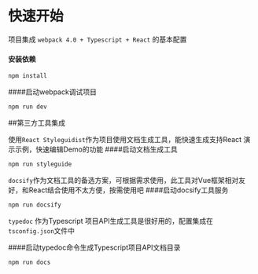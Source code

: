 # 快速开始

项目集成 `webpack 4.0 + Typescript + React` 的基本配置


#### 安装依赖

``` bash
npm install 
```
####启动webpack调试项目

``` bash
npm run dev
```

##第三方工具集成

使用`React Styleguidist`作为项目使用文档生成工具，能快速生成支持React 演示示例，快速编辑Demo的功能
####启动文档生成工具

``` bash
npm run styleguide
```


`docsify`作为文档工具的备选方案，可根据需求使用，此工具对Vue框架相对友好，和React结合使用不太方便，按需使用吧
####启动docsify工具服务

``` bash
npm run docsify
```


`typedoc` 作为Typescript 项目API生成工具是很好用的，配置集成在``tsconfig.json``文件中

####启动typedoc命令生成Typescript项目API文档目录

``` bash
npm run docs
```

